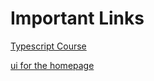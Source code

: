 # Important Links
[Typescript Course](https://www.coursera.org/learn/typescript-variables-and-data-types/supplement/MhGNK/project-based-course-overview)

[ui for the homepage](https://dribbble.com/shots/17023342-Fueled-Homepage)
